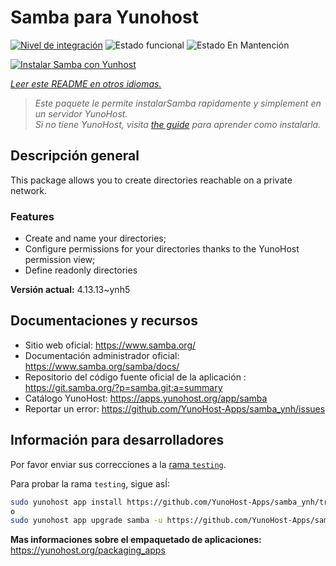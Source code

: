 <!--
Este archivo README esta generado automaticamente<https://github.com/YunoHost/apps/tree/master/tools/readme_generator>
No se debe editar a mano.
-->

# Samba para Yunohost

[![Nivel de integración](https://apps.yunohost.org/badge/integration/samba)](https://ci-apps.yunohost.org/ci/apps/samba/)
![Estado funcional](https://apps.yunohost.org/badge/state/samba)
![Estado En Mantención](https://apps.yunohost.org/badge/maintained/samba)

[![Instalar Samba con Yunhost](https://install-app.yunohost.org/install-with-yunohost.svg)](https://install-app.yunohost.org/?app=samba)

*[Leer este README en otros idiomas.](./ALL_README.md)*

> *Este paquete le permite instalarSamba rapidamente y simplement en un servidor YunoHost.*  
> *Si no tiene YunoHost, visita [the guide](https://yunohost.org/install) para aprender como instalarla.*

## Descripción general

This package allows you to create directories reachable on a private network.

### Features

- Create and name your directories;
- Configure permissions for your directories thanks to the YunoHost permission view;
- Define readonly directories


**Versión actual:** 4.13.13~ynh5
## Documentaciones y recursos

- Sitio web oficial: <https://www.samba.org/>
- Documentación administrador oficial: <https://www.samba.org/samba/docs/>
- Repositorio del código fuente oficial de la aplicación : <https://git.samba.org/?p=samba.git;a=summary>
- Catálogo YunoHost: <https://apps.yunohost.org/app/samba>
- Reportar un error: <https://github.com/YunoHost-Apps/samba_ynh/issues>

## Información para desarrolladores

Por favor enviar sus correcciones a la [rama `testing`](https://github.com/YunoHost-Apps/samba_ynh/tree/testing).

Para probar la rama `testing`, sigue asÍ:

```bash
sudo yunohost app install https://github.com/YunoHost-Apps/samba_ynh/tree/testing --debug
o
sudo yunohost app upgrade samba -u https://github.com/YunoHost-Apps/samba_ynh/tree/testing --debug
```

**Mas informaciones sobre el empaquetado de aplicaciones:** <https://yunohost.org/packaging_apps>
